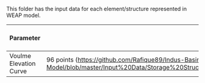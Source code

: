 This folder has the input data for each element/structure represented in WEAP model.


Parameter | value | Significance of Parameter | Quality of Data | Required Data
--- | --- | --- | --- | --- |
Voulme Elevation Curve | 96 points (https://github.com/Rafique89/Indus-Basin-WEAP-Model/blob/master/Input%20Data/Storage%20Structures%20Reservoirs/Tarbela/Volume%20Elevation%20Curve.csv | lora

